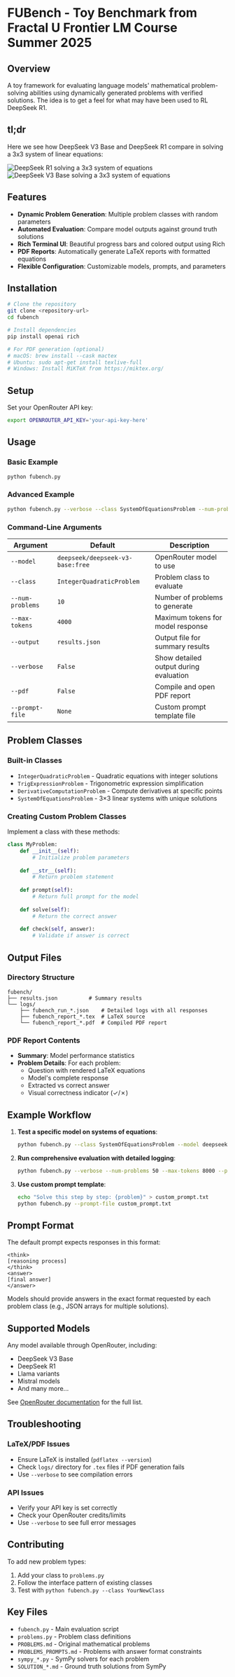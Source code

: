 # FUBench - Toy Benchmark from Fractal U Frontier LM Course Summer 2025


## Overview
A toy framework for evaluating language models' mathematical problem-solving abilities using dynamically generated problems with verified solutions.
The idea is to get a feel for what may have been used to RL DeepSeek R1.

## tl;dr

Here we see how DeepSeek V3 Base and DeepSeek R1 compare in solving a 3x3 system of linear equations:

![DeepSeek R1 solving a 3x3 system of equations](docs/ss-r1.png)
![DeepSeek V3 Base solving a 3x3 system of equations](docs/ss-base.png)

## Features
- **Dynamic Problem Generation**: Multiple problem classes with random parameters
- **Automated Evaluation**: Compare model outputs against ground truth solutions
- **Rich Terminal UI**: Beautiful progress bars and colored output using Rich
- **PDF Reports**: Automatically generate LaTeX reports with formatted equations
- **Flexible Configuration**: Customizable models, prompts, and parameters

## Installation

```bash
# Clone the repository
git clone <repository-url>
cd fubench

# Install dependencies
pip install openai rich

# For PDF generation (optional)
# macOS: brew install --cask mactex
# Ubuntu: sudo apt-get install texlive-full
# Windows: Install MiKTeX from https://miktex.org/
```

## Setup

Set your OpenRouter API key:
```bash
export OPENROUTER_API_KEY='your-api-key-here'
```

## Usage

### Basic Example
```bash
python fubench.py
```

### Advanced Example
```bash
python fubench.py --verbose --class SystemOfEquationsProblem --num-problems 10 --pdf --model deepseek/deepseek-r1:free --max-tokens 10000
```

### Command-Line Arguments

| Argument | Default | Description |
|----------|---------|-------------|
| `--model` | `deepseek/deepseek-v3-base:free` | OpenRouter model to use |
| `--class` | `IntegerQuadraticProblem` | Problem class to evaluate |
| `--num-problems` | `10` | Number of problems to generate |
| `--max-tokens` | `4000` | Maximum tokens for model response |
| `--output` | `results.json` | Output file for summary results |
| `--verbose` | `False` | Show detailed output during evaluation |
| `--pdf` | `False` | Compile and open PDF report |
| `--prompt-file` | `None` | Custom prompt template file |

## Problem Classes

### Built-in Classes
- `IntegerQuadraticProblem` - Quadratic equations with integer solutions
- `TrigExpressionProblem` - Trigonometric expression simplification
- `DerivativeComputationProblem` - Compute derivatives at specific points
- `SystemOfEquationsProblem` - 3×3 linear systems with unique solutions

### Creating Custom Problem Classes
Implement a class with these methods:
```python
class MyProblem:
    def __init__(self):
        # Initialize problem parameters
        
    def __str__(self):
        # Return problem statement
        
    def prompt(self):
        # Return full prompt for the model
        
    def solve(self):
        # Return the correct answer
        
    def check(self, answer):
        # Validate if answer is correct
```

## Output Files

### Directory Structure
```
fubench/
├── results.json          # Summary results
└── logs/
    ├── fubench_run_*.json    # Detailed logs with all responses
    ├── fubench_report_*.tex  # LaTeX source
    └── fubench_report_*.pdf  # Compiled PDF report
```

### PDF Report Contents
- **Summary**: Model performance statistics
- **Problem Details**: For each problem:
  - Question with rendered LaTeX equations
  - Model's complete response
  - Extracted vs correct answer
  - Visual correctness indicator (✓/✗)

## Example Workflow

1. **Test a specific model on systems of equations**:
   ```bash
   python fubench.py --class SystemOfEquationsProblem --model deepseek/deepseek-r1:free --pdf
   ```

2. **Run comprehensive evaluation with detailed logging**:
   ```bash
   python fubench.py --verbose --num-problems 50 --max-tokens 8000 --pdf
   ```

3. **Use custom prompt template**:
   ```bash
   echo "Solve this step by step: {problem}" > custom_prompt.txt
   python fubench.py --prompt-file custom_prompt.txt
   ```

## Prompt Format

The default prompt expects responses in this format:
```
<think>
[reasoning process]
</think>
<answer>
[final answer]
</answer>
```

Models should provide answers in the exact format requested by each problem class (e.g., JSON arrays for multiple solutions).

## Supported Models

Any model available through OpenRouter, including:
- DeepSeek V3 Base
- DeepSeek R1
- Llama variants
- Mistral models
- And many more...

See [OpenRouter documentation](https://openrouter.ai/docs) for the full list.

## Troubleshooting

### LaTeX/PDF Issues
- Ensure LaTeX is installed (`pdflatex --version`)
- Check `logs/` directory for `.tex` files if PDF generation fails
- Use `--verbose` to see compilation errors

### API Issues
- Verify your API key is set correctly
- Check your OpenRouter credits/limits
- Use `--verbose` to see full error messages

## Contributing

To add new problem types:
1. Add your class to `problems.py`
2. Follow the interface pattern of existing classes
3. Test with `python fubench.py --class YourNewClass`

## Key Files
- `fubench.py` - Main evaluation script
- `problems.py` - Problem class definitions
- `PROBLEMS.md` - Original mathematical problems
- `PROBLEMS_PROMPTS.md` - Problems with answer format constraints
- `sympy_*.py` - SymPy solvers for each problem
- `SOLUTION_*.md` - Ground truth solutions from SymPy
